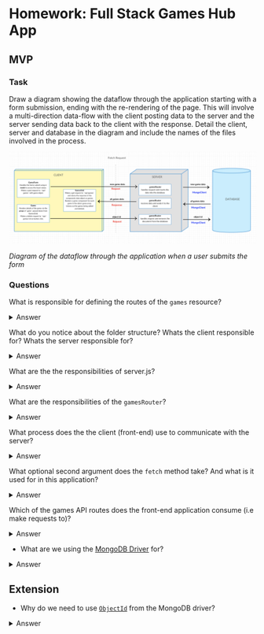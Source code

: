 # Homework: Full Stack Games Hub App

## MVP

### Task

Draw a diagram showing the dataflow through the application starting with a form submission, ending with the re-rendering of the page. This will involve a multi-direction data-flow with the client posting data to the server and the server sending data back to the client with the response. Detail the client, server and database in the diagram and include the names of the files involved in the process.

![Images or digram](images/full_stack_post_dataflow.png)

*Diagram of the dataflow through the application when a user submits the form*

### Questions

What is responsible for defining the routes of the `games` resource?

<details>
<summary>Answer</summary>

`gamesRouter`

</details>

What do you notice about the folder structure? Whats the client responsible for? Whats the server responsible for?

<details>
<summary>Answer</summary>

The client is the code for the front-end, the UI.  The server is the back-end code

</details>

What are the the responsibilities of server.js?

<details>
<summary>Answer</summary>

server.js is responsible for:

- using `express.json()`, which enables the server to access the body from requests
- serving static files (the client directory) to the browser
- enables cors (we'll discuss this in more detail later)
- connecting to the `games_hub` database using the MongoDB driver
- accessing the `games` collection from the database and pass it to `createRouter`
- delegating the routing for the `games` resource to `gamesRouter` on the path `/api/games`
- listening for requests being made on on a specific port

</details>

What are the responsibilities of the `gamesRouter`?

<details>
<summary>Answer</summary>

`gamesRouter` is responsible for defining the routes for the `games` resource and interacting with the database for each route as appropriate.

</details>

What process does the the client (front-end) use to communicate with the server?

<details>
<summary>Answer</summary>

The client sends `fetch` requests via the `GamesService` to the server via the set of routes defined in the router (e.g. 'localhost:3000/api/games').

The file is called `GamesService.js` as its responsible for making the connection with our games api.  You may also see this named `service.js` or `api` however if you're making calls to various end points its a good idea to name the file relating to the service its consuming.


</details>

What optional second argument does the `fetch` method take? And what is it used for in this application?

<details>
<summary>Answer</summary>

When `fetch` is passed only a URL as an argument, it makes a GET request by default. However `fetch` takes an optional second argument of an `init` object that can be used to specify the request settings.

In this application the `request` helper's methods `post` and `delete` both pass `fetch` an object specifying the type of request. Additionally, in the case of the `post` method, it is also used to send the body of the request and specify the body type as JSON using a header.

```js
fetch('http://localhost:3000/api/games', {
  method: 'POST',
  body: JSON.stringify(game),
  headers: { 'Content-Type': 'application/json'}
})
.then(res => res.json())
```

</details>

Which of the games API routes does the front-end application consume (i.e make requests to)?

<details>
<summary>Answer</summary>

- index (GET)
- create (POST)
- destroy (DELETE)

</details>

- What are we using the [MongoDB Driver](http://mongodb.github.io/node-mongodb-native/) for?

<details>
<summary>Answer</summary>

The MongoDB Driver is a library that enables us interact with the MongoDB database from inside our JavaScript application.

</details>

## Extension

- Why do we need to use [`ObjectId`](https://mongodb.github.io/node-mongodb-native/api-bson-generated/objectid.html) from the MongoDB driver?

<details>
<summary>Answer</summary>

When the front-end makes a request regarding a specific game (SHOW, UPDATE, DELETE), the server access the ID of the particular game from the params object. This is always a string. To query the database for an object of a particular ID, if we ask it for the object with the ID of string type, it will never find a match. It needs us to make the query with an instance of `ObjectId`. We create the instance of `ObjectId` by passing in the ID as a string, for example, `ObjectId("5af17fe430e043c3e62149b8")`.

</details>
